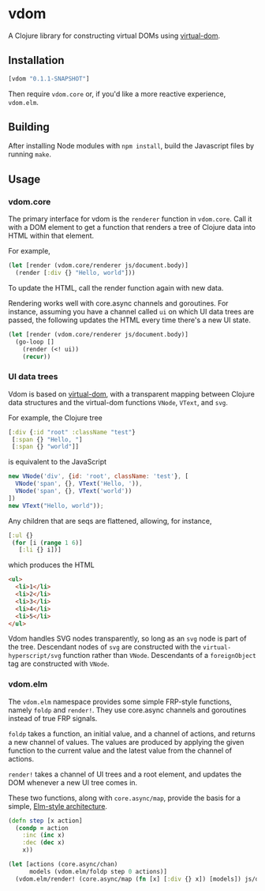 # vdom

A Clojure library for constructing virtual DOMs using [virtual-dom](https://github.com/Matt-Esch/virtual-dom).

## Installation

```clojure
[vdom "0.1.1-SNAPSHOT"]
```

Then require `vdom.core` or, if you'd like a more reactive experience, `vdom.elm`.

## Building

After installing Node modules with `npm install`, build the Javascript files by running `make`.

## Usage

### vdom.core

The primary interface for vdom is the `renderer` function in `vdom.core`. Call it with a DOM element to get a function that renders a tree of Clojure data into HTML within that element.

For example,

```clojure
(let [render (vdom.core/renderer js/document.body)]
  (render [:div {} "Hello, world"]))
```

To update the HTML, call the render function again with new data.

Rendering works well with core.async channels and goroutines. For instance, assuming you have a channel called `ui` on which UI data trees are passed, the following updates the HTML every time there's a new UI state.

```clojure
(let [render (vdom.core/renderer js/document.body)]
  (go-loop []
    (render (<! ui))
    (recur))
```

### UI data trees

Vdom is based on [virtual-dom](https://github.com/Matt-Esch/virtual-dom), with a transparent mapping between Clojure data structures and the virtual-dom functions `VNode`, `VText`, and `svg`.

For example, the Clojure tree

```clojure
[:div {:id "root" :className "test"}
 [:span {} "Hello, "]
 [:span {} "world"]]
```

is equivalent to the JavaScript

```javascript
new VNode('div', {id: 'root', className: 'test'}, [
  VNode('span', {}, VText('Hello, ')),
  VNode('span', {}, VText('world'))
])
new VText("Hello, world"));
```

Any children that are seqs are flattened, allowing, for instance,

```clojure
[:ul {}
 (for [i (range 1 6)]
   [:li {} i])]
```

which produces the HTML

```html
<ul>
  <li>1</li>
  <li>2</li>
  <li>3</li>
  <li>4</li>
  <li>5</li>
</ul>
```

Vdom handles SVG nodes transparently, so long as an `svg` node is part of the tree. Descendant nodes of `svg` are constructed with the `virtual-hyperscript/svg` function rather than `VNode`. Descendants of a `foreignObject` tag are constructed with `VNode`.

### vdom.elm

The `vdom.elm` namespace provides some simple FRP-style functions, namely `foldp` and `render!`. They use core.async channels and goroutines instead of true FRP signals.

`foldp` takes a function, an initial value, and a channel of actions, and returns a new channel of values. The values are produced by applying the given function to the current value and the latest value from the channel of actions.

`render!` takes a channel of UI trees and a root element, and updates the DOM whenever a new UI tree comes in.

These two functions, along with `core.async/map`, provide the basis for a simple, [Elm-style architecture](https://github.com/evancz/elm-architecture-tutorial#the-elm-architecture).

```clojure
(defn step [x action]
  (condp = action
    :inc (inc x)
    :dec (dec x)
    x))

(let [actions (core.async/chan)
      models (vdom.elm/foldp step 0 actions)]
  (vdom.elm/render! (core.async/map (fn [x] [:div {} x]) [models]) js/document.body))
```

